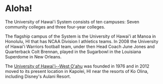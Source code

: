 # Aloha!

The University of Hawai'i System consists of ten campuses:  Seven community colleges and three four-year colleges.

The flagship campus of the System is the University of Hawai'i at Manoa in Honolulu, HI that has NCAA Division I athletics teams.  In 2008 the University of Hawai'i Warriors football team, under then Head Coach June Jones and Quarterback Colt Brennan, played in the Sugarbowl in the Louisiana Superdome in New Orleans.

The [University of Hawai'i--West O'ahu](https://westoahu.hawaii.edu/) was founded in 1976 and in 2012 moved to its present location in Kapolei, HI near the resorts
of Ko Olina, including Disney's Aulani Resort.

